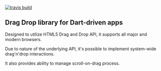 [![travis build](https://travis-ci.org/wrike/drag-drop.dart.svg?branch=master)](https://travis-ci.org/wrike/drag-drop.dart)
## Drag Drop library for Dart-driven apps
Designed to utilize HTML5 Drag and Drop API, it supports all major and modern browsers.

Due to nature of the underlying API, it's possible to implement system-wide drag'n'drop interactions.

It also provides ability to manage scroll-on-drag process.
